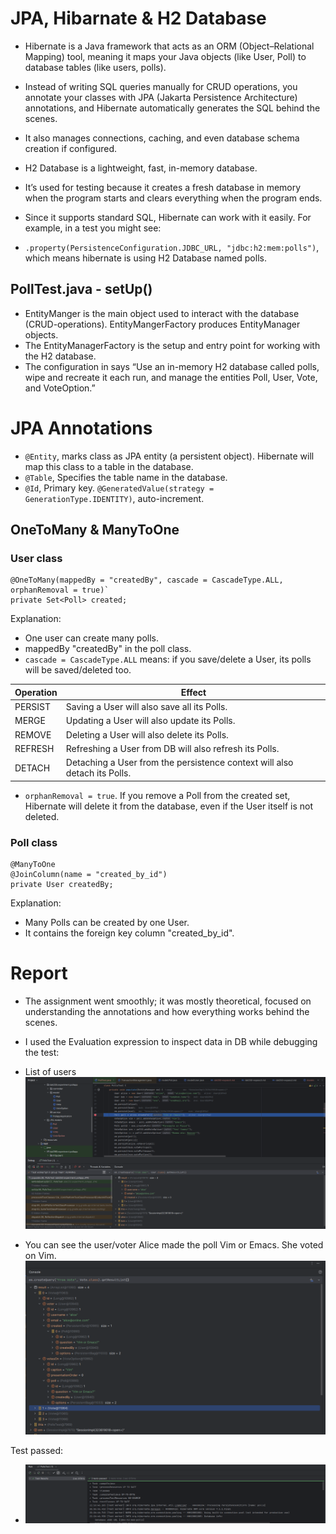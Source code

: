 # JPA, Hibarnate & H2 Database
- Hibernate is a Java framework that acts as an ORM (Object–Relational Mapping) tool, meaning it maps your Java objects (like User, Poll) to database tables (like users, polls). 
- Instead of writing SQL queries manually for CRUD operations, you annotate your classes with JPA (Jakarta Persistence Architecture) annotations, and Hibernate automatically generates the SQL behind the scenes. 
- It also manages connections, caching, and even database schema creation if configured.

- H2 Database is a lightweight, fast, in-memory database. 
- It’s used for testing because it creates a fresh database in memory when the program starts and clears everything when the program ends. 
- Since it supports standard SQL, Hibernate can work with it easily. For example, in a test you might see:
- `.property(PersistenceConfiguration.JDBC_URL, "jdbc:h2:mem:polls")`, which means hibernate is using H2 Database named polls. 

## PollTest.java - setUp()
- EntityManger is the main object used to interact with the database (CRUD-operations). EntityMangerFactory produces EntityManager objects.
- The EntityManagerFactory is the setup and entry point for working with the H2 database.
- The configuration in  says “Use an in-memory H2 database called polls, wipe and recreate it each run, and manage the entities Poll, User, Vote, and VoteOption.”

# JPA Annotations
- `@Entity`, marks class as JPA entity (a persistent object). Hibernate will map this class to a table in the database. 
- `@Table`, Specifies the table name in the database.
- `@Id`, Primary key. `@GeneratedValue(strategy = GenerationType.IDENTITY)`, auto-increment. 

## OneToMany & ManyToOne
   
### User class
```
@OneToMany(mappedBy = "createdBy", cascade = CascadeType.ALL, orphanRemoval = true)`
private Set<Poll> created;
```

Explanation:
- One user can create many polls. 
- mappedBy "createdBy" in the poll class.
- `cascade = CascadeType.ALL` means: if you save/delete a User, its polls will be saved/deleted too.

| Operation | 	Effect                                                                   |
|-----------|---------------------------------------------------------------------------|
| PERSIST   | Saving a User will also save all its Polls.                               |
| MERGE     | Updating a User will also update its Polls.                               |
| REMOVE    | Deleting a User will also delete its Polls.                               |
| REFRESH   | Refreshing a User from DB will also refresh its Polls.                    | 
| DETACH    | Detaching a User from the persistence context will also detach its Polls. |

- `orphanRemoval = true`. If you remove a Poll from the created set, Hibernate will delete it from the database, even if the User itself is not deleted.

### Poll class
```
@ManyToOne
@JoinColumn(name = "created_by_id")
private User createdBy;
```

Explanation:
- Many Polls can be created by one User. 
- It contains the foreign key column "created_by_id". 

# Report
- The assignment went smoothly; it was mostly theoretical, focused on understanding the annotations and how everything works behind the scenes.
- I used the Evaluation expression to inspect data in DB while debugging the test:
- List of users
![PollTestJavaInspectUsers.png](images/PollTestJavaInspectUsers.png)

- You can see the user/voter Alice made the poll Vim or Emacs. She voted on Vim. 
![PollTestJavaInspectVote.png](images/PollTestJavaInspectVote.png)

Test passed:
- ![PollTestJavaPassed.png](images/PollTestJavaPassed.png)
